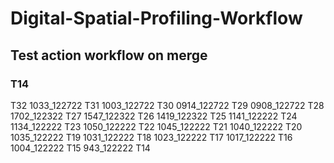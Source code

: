 # Digital-Spatial-Profiling-Workflow
## Test action workflow on merge 
### T14



T32 1033_122722
T31 1003_122722
T30 0914_122722
T29 0908_122722
T28 1702_122322
T27 1547_122322
T26 1419_122322
T25 1141_122222
T24 1134_122222
T23 1050_122222
T22 1045_122222
T21 1040_122222
T20 1035_122222
T19 1031_122222
T18 1023_122222
T17 1017_122222
T16 1004_122222
T15 943_122222
T14 
